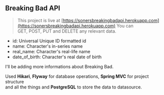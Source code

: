 ## Breaking Bad API

> This project is live at  [https://sonersbreakingbadapi.herokuapp.com](https://sonersbreakingbadapi.herokuapp.com)  You can <br>GET, POST, PUT and DELETE any relevant data.

-   id: Universal Unique ID formatted id
-   name: Character's in-series name
-   real_name: Character's real-life name
-   date_of_birth: Character's real date of birth

I'll be adding more informations about Breaking Bad.

Used  **Hikari**,  **Flyway**  for database operations,  **Spring MVC**  for project structure<br> and all the things and  **PostgreSQL**  to store the data to datasource.
